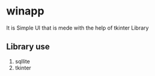 # winapp
It is Simple UI that is mede with the help of tkinter Library
## Library use
1. sqllite
2. tkinter 

